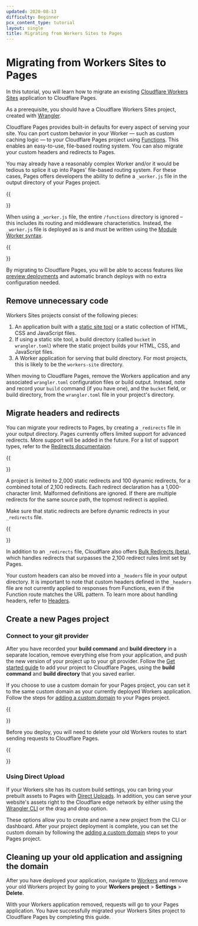 ```yaml
---
updated: 2020-08-13
difficulty: Beginner
pcx_content_type: tutorial
layout: single
title: Migrating from Workers Sites to Pages
---
```


# Migrating from Workers Sites to Pages

In this tutorial, you will learn how to migrate an existing [Cloudflare Workers Sites](https://workers.cloudflare.com/sites) application to Cloudflare Pages.

As a prerequisite, you should have a Cloudflare Workers Sites project, created with [Wrangler](https://github.com/cloudflare/wrangler).

Cloudflare Pages provides built-in defaults for every aspect of serving your site. You can port custom behavior in your Worker — such as custom caching logic — to your Cloudflare Pages project using [Functions](/pages/platform/functions/). This enables an easy-to-use, file-based routing system. You can also migrate your custom headers and redirects to Pages.

You may already have a reasonably complex Worker and/or it would be tedious to splice it up into Pages' file-based routing system. For these cases, Pages offers developers the ability to define a `_worker.js` file in the output directory of your Pages project.

{{<Aside type="note">}}

When using a `_worker.js` file, the entire `/functions` directory is ignored – this includes its routing and middleware characteristics. Instead, the `_worker.js` file is deployed as is and must be written using the [Module Worker syntax](/workers/runtime-apis/fetch-event/#syntax-module-worker).

{{</Aside>}}

By migrating to Cloudflare Pages, you will be able to access features like [preview deployments](/pages/platform/preview-deployments/) and automatic branch deploys with no extra configuration needed.

## Remove unnecessary code

Workers Sites projects consist of the following pieces:

1. An application built with a [static site tool](/pages/how-to/) or a static collection of HTML, CSS and JavaScript files.
2. If using a static site tool, a build directory (called `bucket` in `wrangler.toml`) where the static project builds your HTML, CSS, and JavaScript files.
3. A Worker application for serving that build directory. For most projects, this is likely to be the `workers-site` directory.

When moving to Cloudflare Pages, remove the Workers application and any associated `wrangler.toml` configuration files or build output. Instead, note and record your `build` command (if you have one), and the `bucket` field, or build directory, from the `wrangler.toml` file in your project's directory.

## Migrate headers and redirects

You can migrate your redirects to Pages, by creating a `_redirects` file in your output directory. Pages currently offers limited support for advanced redirects. More support will be added in the future. For a list of support types, refer to the [Redirects documentaion](/pages/platform/redirects/).

{{<Aside type="note">}}

A project is limited to 2,000 static redirects and 100 dynamic redirects, for a combined total of 2,100 redirects. Each redirect declaration has a 1,000-character limit. Malformed definitions are ignored. If there are multiple redirects for the same source path, the topmost redirect is applied.

Make sure that static redirects are before dynamic redirects in your `_redirects` file.

{{</Aside>}}

In addition to an `_redirects` file, Cloudflare also offers [Bulk Redirects (beta)](/pages/how-to/use-bulk-redirects/), which handles redirects that surpasses the 2,100 redirect rules limit set by Pages.

Your custom headers can also be moved into a `_headers` file in your output directory. It is important to note that custom headers defined in the `_headers` file are not currently applied to responses from Functions, even if the Function route matches the URL pattern. To learn more about handling headers, refer to [Headers](/pages/platform/headers/).

## Create a new Pages project

### Connect to your git provider

After you have recorded your **build command** and **build directory** in a separate location, remove everything else from your application, and push the new version of your project up to your git provider. Follow the [Get started guide](/pages/get-started/) to add your project to Cloudflare Pages, using the **build command** and **build directory** that you saved earlier.

If you choose to use a custom domain for your Pages project, you can set it to the same custom domain as your currently deployed Workers application. Follow the steps for [adding a custom domain](/pages/get-started/#adding-a-custom-domain) to your Pages project.

{{<Aside type="note">}}

Before you deploy, you will need to delete your old Workers routes to start sending requests to Cloudflare Pages.

{{</Aside>}}

### Using Direct Upload

If your Workers site has its custom build settings, you can bring your prebuilt assets to Pages with [Direct Uploads](/pages/platform/direct-upload/). In addition, you can serve your website's assets right to the Cloudflare edge network by either using the [Wrangler CLI](/workers/wrangler/get-started/) or the drag and drop option.

These options allow you to create and name a new project from the CLI or dashboard. After your project deployment is complete, you can set the custom domain by following the [adding a custom domain](/pages/get-started/#adding-a-custom-domain) steps to your Pages project.

## Cleaning up your old application and assigning the domain

After you have deployed your application, navigate to [Workers](https://dash.cloudflare.com/?to=/:account/workers) and remove your old Workers project by going to your **Workers project** > **Settings** > **Delete**.

With your Workers application removed, requests will go to your Pages application. You have successfully migrated your Workers Sites project to Cloudflare Pages by completing this guide.
